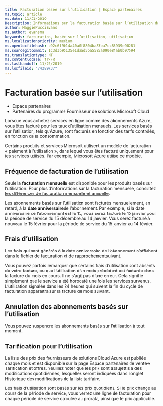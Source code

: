 ```yaml
---
title: Facturation basée sur l’utilisation | Espace partenaires
ms.topic: article
ms.date: 11/21/2019
Description: Informations sur la facturation basée sur l’utilisation dans l’espace partenaires, où vous êtes facturé pour les taux d’utilisation mensuels.
author: MaggiePucciEvans
ms.author: evansma
keywords: facturation, basée sur l’utilisation, utilisation
ms.localizationpriority: medium
ms.openlocfilehash: c92c6f9014a40a0f8804ba83ba7cc85939e90281
ms.sourcegitcommit: 1c3d3b95135e1daad5ba5585a090e84ab0b97594
ms.translationtype: MT
ms.contentlocale: fr-FR
ms.lasthandoff: 11/22/2019
ms.locfileid: "74389737"
---
```

# <a name="usage-based-billing"></a>Facturation basée sur l’utilisation

- Espace partenaires
- Partenaires du programme Fournisseur de solutions Microsoft Cloud

Lorsque vous achetez services en ligne comme des abonnements Azure, vous êtes facturé pour les taux d’utilisation mensuels. Les services basés sur l’utilisation, tels qu’Azure, sont facturés en fonction des tarifs contrôlés, en fonction de la consommation.

Certains produits et services Microsoft utilisent un modèle de facturation « paiement à l’utilisation », dans lequel vous êtes facturé uniquement pour les services utilisés. Par exemple, Microsoft Azure utilise ce modèle. 

## <a name="usage-billing-frequency"></a>Fréquence de facturation de l’utilisation

Seule la **facturation mensuelle** est disponible pour les produits basés sur l’utilisation. Pour plus d’informations sur la facturation mensuelle, consultez [les différences de facturation mensuelle et annuelle](billing-annual-monthly.md).

Les abonnements basés sur l’utilisation sont facturés mensuellement, en retard, à la **date anniversaire**de l’abonnement. Par exemple, si la date anniversaire de l’abonnement est le 15, vous serez facturé le 15 janvier pour la période de service du 15 décembre au 14 janvier. Vous serez facturé à nouveau le 15 février pour la période de service du 15 janvier au 14 février. 

## <a name="usage-charges"></a>Frais d’utilisation

Les frais qui sont générés à la date anniversaire de l’abonnement s’affichent dans le fichier de facturation et de [rapprochement](usage-based-recon-files.md)suivant.

Vous pouvez parfois remarquer que certains frais d’utilisation sont absents de votre facture, ou que l’utilisation d’un mois précédent est facturée dans la facture du mois en cours. Il ne s’agit pas d’une erreur. Cela signifie simplement que le service a été horodaté une fois les services survenus. L’utilisation signalée dans les 24 heures qui suivent la fin du cycle de facturation apparaîtra sur la facture du mois suivant.

## <a name="cancelling-usage-based-subscriptions"></a>Annulation des abonnements basés sur l’utilisation

Vous pouvez suspendre les abonnements basés sur l’utilisation à tout moment.

## <a name="pricing-for-usage"></a>Tarification pour l’utilisation

La liste des prix des fournisseurs de solutions Cloud Azure est publiée chaque mois et est disponible sur la page Espace partenaires de vente-> Tarification et offres. Veuillez noter que les prix sont assujettis à des modifications quotidiennes, lesquelles seront indiquées dans l'onglet Historique des modifications de la liste tarifaire.

Les frais d’utilisation sont basés sur les prix quotidiens. Si le prix change au cours de la période de service, vous verrez une ligne de facturation pour chaque période de service calculée au prorata, ainsi que le prix applicable.

